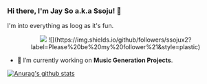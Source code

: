 ### Hi there, I'm Jay So a.k.a Ssoju! 👋
I'm into everything as loog as it's fun.

<center>
  <img src="https://img.shields.io/github/followers/ssojux2?label=Please%20be%20my%20follower%21&style=plastic">
  ![](https://img.shields.io/github/followers/ssojux2?label=Please%20be%20my%20follower%21&style=plastic)
</center>

* 🔭 I’m currently working on **Music Generation Projects**.


[![Anurag's github stats](https://github-readme-stats.vercel.app/api?username=Ssojux2)](https://github.com/anuraghazra/github-readme-stats)



<!--
**Ssojux2/Ssojux2** is a ✨ _special_ ✨ repository because its `README.md` (this file) appears on your GitHub profile.

Here are some ideas to get you started:

- 🔭 I’m currently working on ...
- 🌱 I’m currently learning ...
- 👯 I’m looking to collaborate on ...
- 🤔 I’m looking for help with ...
- 💬 Ask me about ...
- 📫 How to reach me: ...
- 😄 Pronouns: ...
- ⚡ Fun fact: ...
-->
